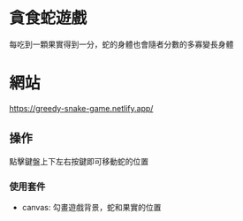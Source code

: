 # 貪食蛇遊戲
每吃到一顆果實得到一分，蛇的身體也會隨者分數的多寡變長身體

# 網站
https://greedy-snake-game.netlify.app/

## 操作

點擊鍵盤上下左右按鍵即可移動蛇的位置

### 使用套件
* canvas: 勾畫遊戲背景，蛇和果實的位置

